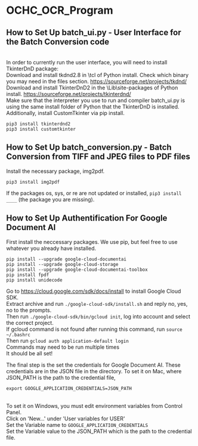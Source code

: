 # OCHC_OCR_Program

## How to Set Up batch_ui.py - User Interface for the Batch Conversion code
<br>In order to currently run the user interface, you will need to install TkinterDnD package:
<br>Download and install tkdnd2.8 in \tcl of Python install. Check which binary you may need in the files section. https://sourceforge.net/projects/tkdnd/
<br>Download and install TkinterDnD2 in the \Lib\site-packages of Python install. https://sourceforge.net/projects/tkinterdnd/
<br>Make sure that the interpreter you use to run and compiler batch_ui.py is using the same install folder of Python that the TkinterDnD is installed.
<br>Additionally, install CustomTkinter via pip install.
```
pip3 install tkinterdnd2
pip3 install customtkinter
```

## How to Set Up batch_conversion.py - Batch Conversion from TIFF and JPEG files to PDF files
Install the necessary package, img2pdf.
```
pip3 install img2pdf
```
If the packages os, sys, or re are not updated or installed, ```pip3 install ____``` (the package you are missing).

## How to Set Up Authentification For Google Document AI
First install the neccessary packages. We use pip, but feel free to use whatever you already have installed.
```
pip install --upgrade google-cloud-documentai
pip install --upgrade google-cloud-storage
pip install --upgrade google-cloud-documentai-toolbox
pip install fpdf
pip install unidecode
```
Go to https://cloud.google.com/sdk/docs/install to install Google Cloud SDK.
<br>Extract archive and run ```./google-cloud-sdk/install.sh``` and reply no, yes, no to the prompts.
<br>Then run ```./google-cloud-sdk/bin/gcloud init```, log into account and select the correct project.
<br>If gcloud command is not found after running this command, run ```source ~/.bashrc```
<br>Then run ```gcloud auth application-default login```
<br>Commands may need to be run multiple times
<br>It should be all set!

The final step is the set the credentials for Google Document AI. These credentials are in the JSON file in the directory. To set it on Mac, where JSON_PATH is the path to the credential file,
```
export GOOGLE_APPLICATION_CREDENTIALS=JSON_PATH
```
<br>To set it on Windows, you must edit environment variables from Control Panel. 
<br>Click on 'New...' under 'User variables for USER'
<br>Set the Variable name to ```GOOGLE_APPLICATION_CREDENTIALS```
<br>Set the Variable value to the JSON_PATH which is the path to the credential file.

